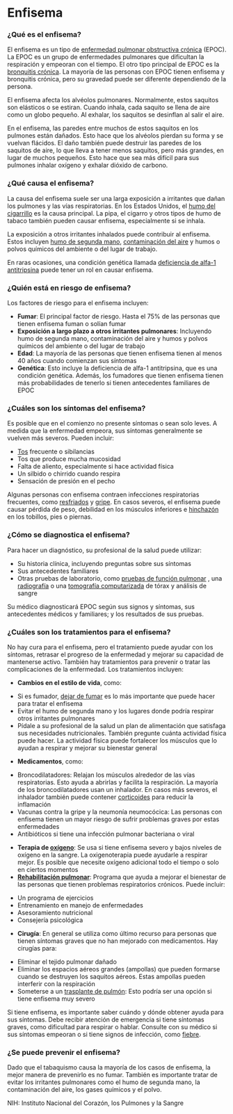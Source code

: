 Enfisema
========


### ¿Qué es el enfisema?


El enfisema es un tipo de [enfermedad pulmonar obstructiva crónica](https://medlineplus.gov/spanish/copd.html) (EPOC). La EPOC es un grupo de enfermedades pulmonares que dificultan la respiración y empeoran con el tiempo. El otro tipo principal de EPOC es la [bronquitis crónica](https://medlineplus.gov/spanish/chronicbronchitis.html). La mayoría de las personas con EPOC tienen enfisema y bronquitis crónica, pero su gravedad puede ser diferente dependiendo de la persona.


El enfisema afecta los alvéolos pulmonares. Normalmente, estos saquitos son elásticos o se estiran. Cuando inhala, cada saquito se llena de aire como un globo pequeño. Al exhalar, los saquitos se desinflan al salir el aire.


En el enfisema, las paredes entre muchos de estos saquitos en los pulmones están dañados. Esto hace que los alvéolos pierdan su forma y se vuelvan flácidos. El daño también puede destruir las paredes de los saquitos de aire, lo que lleva a tener menos saquitos, pero más grandes, en lugar de muchos pequeños. Esto hace que sea más difícil para sus pulmones inhalar oxígeno y exhalar dióxido de carbono.


### ¿Qué causa el enfisema?


La causa del enfisema suele ser una larga exposición a irritantes que dañan los pulmones y las vías respiratorias. En los Estados Unidos, el [humo del cigarrillo](https://medlineplus.gov/spanish/smoking.html) es la causa principal. La pipa, el cigarro y otros tipos de humo de tabaco también pueden causar enfisema, especialmente si se inhala.


La exposición a otros irritantes inhalados puede contribuir al enfisema. Estos incluyen [humo de segunda mano](https://medlineplus.gov/spanish/secondhandsmoke.html), [contaminación del aire](https://medlineplus.gov/spanish/airpollution.html) y humos o polvos químicos del ambiente o del lugar de trabajo.


En raras ocasiones, una condición genética llamada [deficiencia de alfa-1 antitripsina](https://medlineplus.gov/spanish/alpha1antitrypsindeficiency.html) puede tener un rol en causar enfisema.


### ¿Quién está en riesgo de enfisema?


Los factores de riesgo para el enfisema incluyen:


* **Fumar**: El principal factor de riesgo. Hasta el 75% de las personas que tienen enfisema fuman o solían fumar
* **Exposición a largo plazo a otros irritantes pulmonares**: Incluyendo humo de segunda mano, contaminación del aire y humos y polvos químicos del ambiente o del lugar de trabajo
* **Edad**: La mayoría de las personas que tienen enfisema tienen al menos 40 años cuando comienzan sus síntomas
* **Genética**: Esto incluye la deficiencia de alfa-1 antitripsina, que es una condición genética. Además, los fumadores que tienen enfisema tienen más probabilidades de tenerlo si tienen antecedentes familiares de EPOC


### ¿Cuáles son los síntomas del enfisema?


Es posible que en el comienzo no presente síntomas o sean solo leves. A medida que la enfermedad empeora, sus síntomas generalmente se vuelven más severos. Pueden incluir:


* [Tos](https://medlineplus.gov/spanish/cough.html) frecuente o sibilancias
* Tos que produce mucha mucosidad
* Falta de aliento, especialmente si hace actividad física
* Un silbido o chirrido cuando respira
* Sensación de presión en el pecho


Algunas personas con enfisema contraen infecciones respiratorias frecuentes, como [resfriados](https://medlineplus.gov/spanish/commoncold.html)  y [gripe](https://medlineplus.gov/spanish/flu.html). En casos severos, el enfisema puede causar pérdida de peso, debilidad en los músculos inferiores e [hinchazón](https://medlineplus.gov/spanish/edema.html)  en los tobillos, pies o piernas.


### ¿Cómo se diagnostica el enfisema?


Para hacer un diagnóstico, su profesional de la salud puede utilizar:


* Su historia clínica, incluyendo preguntas sobre sus síntomas
* Sus antecedentes familiares
* Otras pruebas de laboratorio, como [pruebas de función pulmonar](https://medlineplus.gov/spanish/pruebas-de-laboratorio/pruebas-de-funcion-pulmonar/) , una [radiografía](https://medlineplus.gov/spanish/xrays.html)  o una [tomografía computarizada](https://medlineplus.gov/spanish/ctscans.html) de tórax y análisis de sangre


Su médico diagnosticará EPOC según sus signos y síntomas, sus antecedentes médicos y familiares; y los resultados de sus pruebas.


### ¿Cuáles son los tratamientos para el enfisema?


No hay cura para el enfisema, pero el tratamiento puede ayudar con los síntomas, retrasar el progreso de la enfermedad y mejorar su capacidad de mantenerse activo. También hay tratamientos para prevenir o tratar las complicaciones de la enfermedad. Los tratamientos incluyen:


* **Cambios en el estilo de vida**, como:
+ Si es fumador, [dejar de fumar](https://medlineplus.gov/spanish/quittingsmoking.html) es lo más importante que puede hacer para tratar el enfisema
+ Evitar el humo de segunda mano y los lugares donde podría respirar otros irritantes pulmonares
+ Pídale a su profesional de la salud un plan de alimentación que satisfaga sus necesidades nutricionales. También pregunte cuánta actividad física puede hacer. La actividad física puede fortalecer los músculos que lo ayudan a respirar y mejorar su bienestar general

* **Medicamentos**, como:
+ Broncodilatadores: Relajan los músculos alrededor de las vías respiratorias. Esto ayuda a abrirlas y facilita la respiración. La mayoría de los broncodilatadores usan un inhalador. En casos más severos, el inhalador también puede contener [corticoides](https://medlineplus.gov/spanish/steroids.html) para reducir la inflamación
+ Vacunas contra la gripe y la neumonía neumocócica: Las personas con enfisema tienen un mayor riesgo de sufrir problemas graves por estas enfermedades
+ Antibióticos si tiene una infección pulmonar bacteriana o viral

* **Terapia de [oxígeno](https://medlineplus.gov/spanish/oxygentherapy.html)**: Se usa si tiene enfisema severo y bajos niveles de oxígeno en la sangre. La oxigenoterapia puede ayudarle a respirar mejor. Es posible que necesite oxígeno adicional todo el tiempo o solo en ciertos momentos
* **[Rehabilitación pulmonar](https://medlineplus.gov/spanish/pulmonaryrehabilitation.html)**: Programa que ayuda a mejorar el bienestar de las personas que tienen problemas respiratorios crónicos. Puede incluir:
+ Un programa de ejercicios
+ Entrenamiento en manejo de enfermedades
+ Asesoramiento nutricional
+ Consejería psicológica

* **Cirugía**: En general se utiliza como último recurso para personas que tienen síntomas graves que no han mejorado con medicamentos. Hay cirugías para:
+ Eliminar el tejido pulmonar dañado
+ Eliminar los espacios aéreos grandes (ampollas) que pueden formarse cuando se destruyen los saquitos aéreos. Estas ampollas pueden interferir con la respiración
+ Someterse a un [trasplante de pulmón](https://medlineplus.gov/spanish/lungtransplantation.html): Esto podría ser una opción si tiene enfisema muy severo


Si tiene enfisema, es importante saber cuándo y dónde obtener ayuda para sus síntomas. Debe recibir atención de emergencia si tiene síntomas graves, como dificultad para respirar o hablar. Consulte con su médico si sus síntomas empeoran o si tiene signos de infección, como [fiebre](https://medlineplus.gov/spanish/fever.html).


### ¿Se puede prevenir el enfisema?


Dado que el tabaquismo causa la mayoría de los casos de enfisema, la mejor manera de prevenirlo es no fumar. También es importante tratar de evitar los irritantes pulmonares como el humo de segunda mano, la contaminación del aire, los gases químicos y el polvo.


NIH: Instituto Nacional del Corazón, los Pulmones y la Sangre

